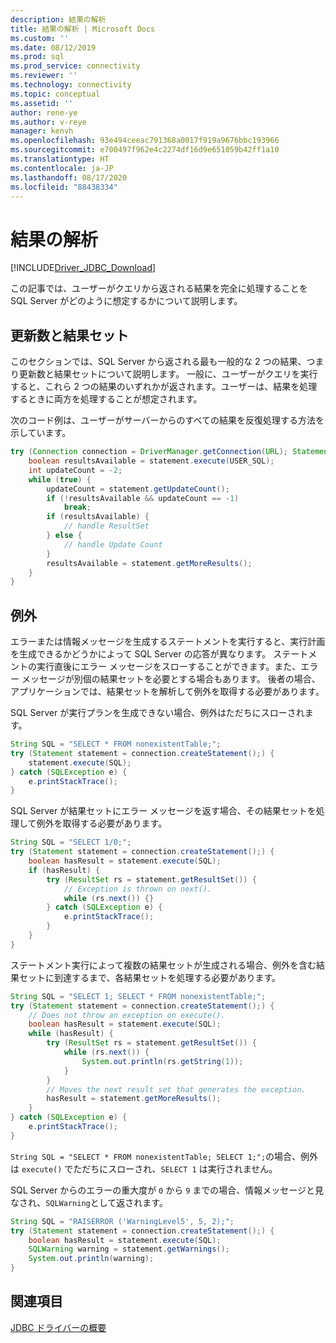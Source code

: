 ```yaml
---
description: 結果の解析
title: 結果の解析 | Microsoft Docs
ms.custom: ''
ms.date: 08/12/2019
ms.prod: sql
ms.prod_service: connectivity
ms.reviewer: ''
ms.technology: connectivity
ms.topic: conceptual
ms.assetid: ''
author: rene-ye
ms.author: v-reye
manager: kenvh
ms.openlocfilehash: 93e494ceeac791368a0017f919a9676bbc193966
ms.sourcegitcommit: e700497f962e4c2274df16d9e651059b42ff1a10
ms.translationtype: HT
ms.contentlocale: ja-JP
ms.lasthandoff: 08/17/2020
ms.locfileid: "88438334"
---
```

# <a name="parsing-the-results"></a>結果の解析

[!INCLUDE[Driver_JDBC_Download](../../includes/driver_jdbc_download.md)]

この記事では、ユーザーがクエリから返される結果を完全に処理することを SQL Server がどのように想定するかについて説明します。

## <a name="update-counts-and-result-sets"></a>更新数と結果セット

このセクションでは、SQL Server から返される最も一般的な 2 つの結果、つまり更新数と結果セットについて説明します。 一般に、ユーザーがクエリを実行すると、これら 2 つの結果のいずれかが返されます。ユーザーは、結果を処理するときに両方を処理することが想定されます。

次のコード例は、ユーザーがサーバーからのすべての結果を反復処理する方法を示しています。
```java
try (Connection connection = DriverManager.getConnection(URL); Statement statement = connection.createStatement()) {
    boolean resultsAvailable = statement.execute(USER_SQL);
    int updateCount = -2;
    while (true) {
        updateCount = statement.getUpdateCount();
        if (!resultsAvailable && updateCount == -1)
            break;
        if (resultsAvailable) {
            // handle ResultSet
        } else {
            // handle Update Count
        }
        resultsAvailable = statement.getMoreResults();
    }
}
```

## <a name="exceptions"></a>例外
エラーまたは情報メッセージを生成するステートメントを実行すると、実行計画を生成できるかどうかによって SQL Server の応答が異なります。 ステートメントの実行直後にエラー メッセージをスローすることができます。また、エラー メッセージが別個の結果セットを必要とする場合もあります。 後者の場合、アプリケーションでは、結果セットを解析して例外を取得する必要があります。

SQL Server が実行プランを生成できない場合、例外はただちにスローされます。

```java
String SQL = "SELECT * FROM nonexistentTable;";
try (Statement statement = connection.createStatement();) {
    statement.execute(SQL);
} catch (SQLException e) {
    e.printStackTrace();
}
```

SQL Server が結果セットにエラー メッセージを返す場合、その結果セットを処理して例外を取得する必要があります。

```java
String SQL = "SELECT 1/0;";
try (Statement statement = connection.createStatement();) {
    boolean hasResult = statement.execute(SQL);
    if (hasResult) {
        try (ResultSet rs = statement.getResultSet()) {
            // Exception is thrown on next().
            while (rs.next()) {}
        } catch (SQLException e) {
            e.printStackTrace();
        }
    }
}
```

ステートメント実行によって複数の結果セットが生成される場合、例外を含む結果セットに到達するまで、各結果セットを処理する必要があります。

```java
String SQL = "SELECT 1; SELECT * FROM nonexistentTable;";
try (Statement statement = connection.createStatement();) {
    // Does not throw an exception on execute().
    boolean hasResult = statement.execute(SQL);
    while (hasResult) {
        try (ResultSet rs = statement.getResultSet()) {
            while (rs.next()) {
                System.out.println(rs.getString(1));
            }
        }
        // Moves the next result set that generates the exception.
        hasResult = statement.getMoreResults();
    }
} catch (SQLException e) {
    e.printStackTrace();
}
```

`String SQL = "SELECT * FROM nonexistentTable; SELECT 1;";`の場合、例外は `execute()` でただちにスローされ、`SELECT 1` は実行されません。

SQL Server からのエラーの重大度が `0` から `9` までの場合、情報メッセージと見なされ、`SQLWarning`として返されます。

```java
String SQL = "RAISERROR ('WarningLevel5', 5, 2);";
try (Statement statement = connection.createStatement();) {
    boolean hasResult = statement.execute(SQL);
    SQLWarning warning = statement.getWarnings();
    System.out.println(warning);
}
```

## <a name="see-also"></a>関連項目

[JDBC ドライバーの概要](../../connect/jdbc/overview-of-the-jdbc-driver.md)
